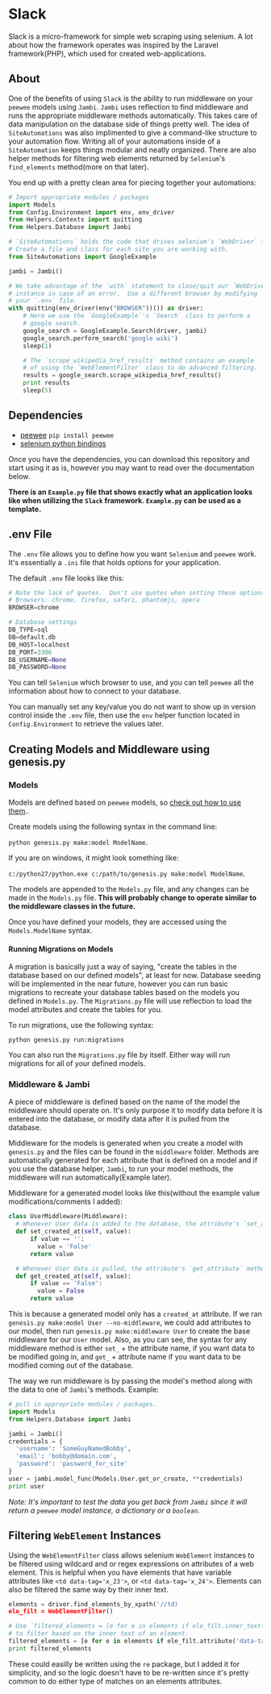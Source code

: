 # Slack
Slack is a micro-framework for simple web scraping using selenium.  A lot about how the framework operates was inspired by the
Laravel framework(PHP), which used for created web-applications.

## About

One of the benefits of using `Slack` is the ability to run middleware on your `peewee` models using `Jambi`.  `Jambi` uses reflection
to find middleware and runs the appropriate middleware methods automatically.  This takes care of data manipulation on the database
side of things pretty well.  The idea of `SiteAutomations` was also implimented to give a command-like structure to your automation
flow.  Writing all of your automations inside of a `SiteAutomation` keeps things modular and neatly organized.  There are also
helper methods for filtering web elements returned by `Selenium`'s `find_elements` method(more on that later).

You end up with a pretty clean area for piecing together your automations:

```python
# Import appropriate modules / packages
import Models
from Config.Environment import env, env_driver
from Helpers.Contexts import quitting
from Helpers.Database import Jambi

# `SiteAutomations` holds the code that drives selenium's `WebDriver` instance.
# Create a file and class for each site you are working with.
from SiteAutomations import GoogleExample

jambi = Jambi()

# We take advantage of the `with` statement to close/quit our `WebDriver`
# instance in case of an error.  Use a different browser by modifying
# your `.env` file.
with quitting(env_driver(env("BROWSER"))()) as driver:
    # Here we use the `GoogleExample`'s `Search` class to perform a
    # google search.
    google_search = GoogleExample.Search(driver, jambi)
    google_search.perform_search('google wiki')
    sleep(1)

    # The `scrape_wikipedia_href_results` method contains an example
    # of using the `WebElementFilter` class to do advanced filtering.
    results = google_search.scrape_wikipedia_href_results()
    print results
    sleep(5)
```

## Dependencies

* [peewee](http://docs.peewee-orm.com/en/latest/)
`pip install peewee`
* [selenium python bindings](http://selenium-python.readthedocs.org/)

Once you have the dependencies, you can download this repository and start using it as is, however you may want to read over the
documentation below.

__There is an `Example.py` file that shows exactly what an application looks like when utilizing the `Slack`
framework.  `Example.py` can be used as a template.__

## .env File

The `.env` file allows you to define how you want `Selenium` and `peewee` work.  It's essentially a `.ini` file that
holds options for your application.

The default `.env` file looks like this:
```python
# Note the lack of quotes.  Don't use quotes when setting these options.
# Browsers: chrome, firefox, safari, phantomjs, opera
BROWSER=chrome

# Database settings
DB_TYPE=sql
DB=default.db
DB_HOST=localhost
DB_PORT=3306
DB_USERNAME=None
DB_PASSWORD=None
```
You can tell `Selenium` which browser to use, and you can tell `peewee` all the information about how to connect to your
database.

You can manually set any key/value you do not want to show up in version control inside the `.env` file, then use the
`env` helper function located in `Config.Environment` to retrieve the values later.

## Creating Models and Middleware using genesis.py

### Models
Models are defined based on `peewee` models, so [check out how to use them](http://docs.peewee-orm.com/en/latest/peewee/models.html)..

Create models using the following syntax in the command line:

`python genesis.py make:model ModelName`.

If you are on windows, it might look something like:

`c:/python27/python.exe c:/path/to/genesis.py make:model ModelName`.

The models are appended to the `Models.py` file, and any changes can be made in the `Models.py`
file. __This will probably change to operate similar to the middleware classes in the future.__

Once you have defined your models, they are accessed using the `Models.ModelName` syntax.

#### Running Migrations on Models

A migration is basically just a way of saying, "create the tables in the database based on our defined models", at least
for now.  Database seeding will be implemented in the near future, however you can run basic migrations to recreate your
database tables based on the models you defined in `Models.py`.  The `Migrations.py` file will use reflection to load
the model attributes and create the tables for you.

To run migrations, use the following syntax:

`python genesis.py run:migrations`

You can also run the `Migrations.py` file by itself.  Either way will run migrations for all of your defined models.

### Middleware & Jambi

A piece of middleware is defined based on the name of the model the middleware should operate on.  It's only
purpose it to modify data before it is entered into the database, or modify data after it is pulled from the
database.

Middleware for the models is generated when you create a model with `genesis.py` and the files can be found in the
`middleware` folder.  Methods are automatically generated for each attribute that is defined on a model and if you
use the database helper, `Jambi`, to run your model methods, the middleware will run automatically(Example later).

Middleware for a generated model looks like this(without the example value modifications/comments I added):

```python
class UserMiddleware(Middleware):
  # Whenever User data is added to the database, the attribute's `set_attribute` method will be called.
  def set_created_at(self, value):
      if value == '':
        value = 'False'
      return value

  # Whenever User data is pulled, the attribute's `get_attribute` method will be called on the result.
  def get_created_at(self, value):
      if value == 'False':
        value = False
      return value
```

This is because a generated model only has a `created_at` attribute. If we ran `genesis.py make:model User --no-middleware`,
we could add attributes to our model, then run `genesis.py make:middleware User` to create the base middleware for our `User`
model.  Also, as you can see, the syntax for any middleware method is either `set_` + the attribute name, if you want data
to be modified going in, and `get_` + attribute name if you want data to be modified coming out of the database.

The way we run middleware is by passing the model's method along with the data to one of `Jambi`'s
methods.  Example:

```python
# pull in appropriate modules / packages.
import Models
from Helpers.Database import Jambi

jambi = Jambi()
credentials = {
  'username': 'SomeGuyNamedBobby',
  'email': 'bobby@domain.com',
  'password': 'password_for_site'
}
user = jambi.model_func(Models.User.get_or_create, **credentials)
print user
```

_Note:  It's important to test the data you get back from `Jambi` since it will return a `peewee` model instance,
a dictionary or a `boolean`._

## Filtering `WebElement` Instances

Using the `WebElementFilter` class allows selenium `WebElement` instances to be filtered using wildcard and or regex expressions
on attributes of a web element.  This is helpful when you have elements that have variable attributes like `<td data-tag='x_23'>`, or
`<td data-tag='x_24'>`.  Elements can also be filtered the same way by their inner text.

```python
elements = driver.find_elements_by_xpath('//td)
ele_filt = WebElementFilter()

# Use `filtered_elements = [e for e in elements if ele_filt.inner_text().wildcard_match(e, 'x_*')]`
# to filter based on the inner text of an element.
filtered_elements = [e for e in elements if ele_filt.attribute('data-tag').wildcard_match(e, 'x_*')]
print filtered_elements
```

These could easilly be written using the `re` package, but I added it for simplicity, and so the logic
doesn't have to be re-written since it's pretty common to do either type of matches on an elements
attributes.
